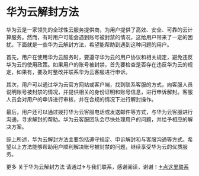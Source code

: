 # 华为云解封方法

华为云是一家领先的全球性云服务提供商，为用户提供了高效、安全、可靠的云计算服务。然而，有时用户可能会遇到账号被封禁的情况，这给用户带来了一定的困扰。下面就是一些华为云解封方法，希望能帮助到遇到这种问题的用户。

首先，用户在使用华为云服务时，要遵守华为云的用户协议和相关规定，避免违反华为云的使用政策。如果用户的账号被封禁，首先要检查是否存在违反华为云的规定，如果有，要及时整改并联系华为云客服进行申诉。

其次，用户可以通过华为云官方网站或客户端，找到联系客服的方式，向客服人员说明账号被封禁的情况，并提供相关的身份证明和账号信息，进行申诉解封。客服人员会对用户的申诉进行审核，并在合规的情况下进行解封操作。

最后，用户还可以通过拨打华为云客服电话或发送邮件等方式，与华为云客服进行沟通，寻求解封的帮助。华为云客服团队会尽快处理用户的问题，并给予相应的解决方案。

综上所述，华为云解封方法主要包括遵守规定、申诉解封和与客服沟通等方式。希望以上方法能够帮助用户顺利解决账号被封禁的问题，继续享受华为云的优质服务。

更多 关于华为云解封方法 请通过✈与我们联系，感谢阅读，谢谢！[✈点这里联系](https://abc.k02.cc)